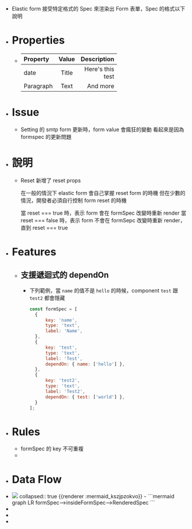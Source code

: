 - Elastic form 接受特定格式的 Spec 來渲染出 Form 表單，Spec 的格式以下說明
- # Properties
	- | **Property**      | **Value** |   **Description**   |
	  | :---        |    :----:   |          ---: |
	  |  date    | Title       | Here's this <br/> test  |
	  | Paragraph   | Text        | And more      |
- # Issue
	- Setting 的 smtp form 更新時，form value 會瘋狂的變動
	  看起來是因為 formspec 的更新問題
- # 說明
	- Reset
	  新增了 reset props
	  
	  在一般的情況下 elastic form 會自己掌握 reset form 的時機
	  但在少數的情況，開發者必須自行控制 form reset 的時機
	  
	  當 reset === true 時，表示 form 會在 formSpec 改變時重新 render
	  當 reset === false 時，表示 form 不會在 formSepc 改變時重新 render，直到 reset === true
- # Features
	- ## 支援遞迴式的 dependOn
		- 下列範例，當 `name` 的值不是 `hello` 的時候，component `test` 跟 `test2` 都會隱藏
		  ```javascript
		  const formSpec = [
		    {
		        key: 'name',
		        type: 'text',
		        label: 'Name',
		    },
		    {
		        key: 'test',
		        type: 'text',
		        label: 'Test',
		        dependOn: { name: ['hello'] },
		    },
		    {
		        key: 'test2',
		        type: 'text',
		        label: 'Test2',
		        dependOn: { test: ['world'] },
		    }
		  ];
		  ```
- # Rules
	- formSpec 的 key 不可重複
	-
- # Data Flow
- <img src="https://mermaid.ink/img/IGdyYXBoIExSCiAgZm9ybVNwZWMtLT5pbnNpZGVGb3JtU3BlYy0tPlJlbmRlcmVkU3BlYwo" />
  collapsed:: true
  {{renderer :mermaid_kszjpzokvo}}
	- ```mermaid
	  graph LR
	    formSpec-->insideFormSpec-->RenderedSpec
	  ```
-
-
-
